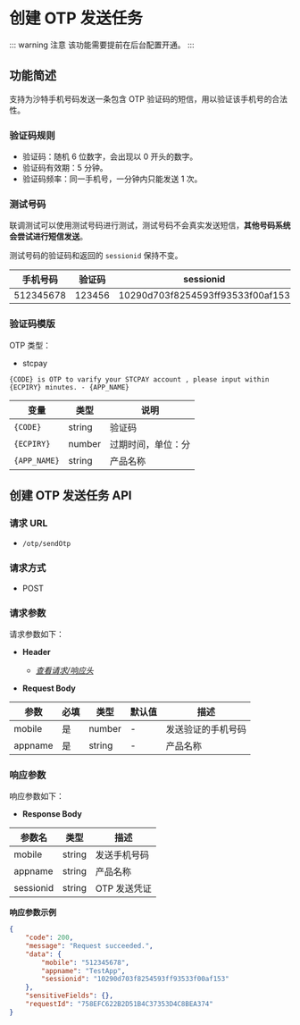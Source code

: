 # 创建 OTP 发送任务

::: warning 注意
该功能需要提前在后台配置开通。
:::

## 功能简述

支持为沙特手机号码发送一条包含 OTP 验证码的短信，用以验证该手机号的合法性。

### 验证码规则

- 验证码：随机 6 位数字，会出现以 0 开头的数字。
- 验证码有效期：5 分钟。
- 验证码频率：同一手机号，一分钟内只能发送 1 次。

### 测试号码

联调测试可以使用测试号码进行测试，测试号码不会真实发送短信，**其他号码系统会尝试进行短信发送**。

测试号码的验证码和返回的 `sessionid` 保持不变。

| **手机号码** | **验证码** | **sessionid**                    |
| ------------ | ---------- | -------------------------------- |
| 512345678    | 123456     | 10290d703f8254593ff93533f00af153 |

### 验证码模版

OTP 类型：

- stcpay

```
{CODE} is OTP to varify your STCPAY account , please input within {ECPIRY} minutes. - {APP_NAME}
```

| **变量**     | **类型** | **说明**           |
| ------------ | -------- | ------------------ |
| `{CODE}`     | string   | 验证码             |
| `{ECPIRY}`   | number   | 过期时间，单位：分 |
| `{APP_NAME}` | string   | 产品名称           |

## 创建 OTP 发送任务 API

### 请求 URL

- `/otp/sendOtp`

### 请求方式

- POST

### 请求参数

请求参数如下：

- **Header**

  - [_查看请求/响应头_](/zh/payoutApi/apiRule/header)

- **Request Body**

| **参数** | **必填** | **类型** | **默认值** | **描述**           |
| -------- | -------- | -------- | ---------- | ------------------ |
| mobile   | 是       | number   | -          | 发送验证的手机号码 |
| appname  | 是       | string   | -          | 产品名称           |

### 响应参数

响应参数如下：

- **Response Body**

| **参数名** | **类型** | **描述**     |
| ---------- | -------- | ------------ |
| mobile     | string   | 发送手机号码 |
| appname    | string   | 产品名称     |
| sessionid  | string   | OTP 发送凭证 |

**响应参数示例**

```json
{
    "code": 200,
    "message": "Request succeeded.",
    "data": {
        "mobile": "512345678",
        "appname": "TestApp",
        "sessionid": "10290d703f8254593ff93533f00af153"
    },
    "sensitiveFields": {},
    "requestId": "758EFC622B2D51B4C37353D4C8BEA374"
}
```